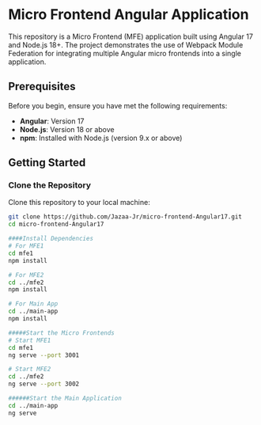 # Micro Frontend Angular Application

This repository is a Micro Frontend (MFE) application built using Angular 17 and Node.js 18+. The project demonstrates the use of Webpack Module Federation for integrating multiple Angular micro frontends into a single application.

## Prerequisites

Before you begin, ensure you have met the following requirements:

- **Angular**: Version 17
- **Node.js**: Version 18 or above
- **npm**: Installed with Node.js (version 9.x or above)

## Getting Started

### Clone the Repository

Clone this repository to your local machine:

```bash
git clone https://github.com/Jazaa-Jr/micro-frontend-Angular17.git
cd micro-frontend-Angular17

####Install Dependencies
# For MFE1
cd mfe1
npm install

# For MFE2
cd ../mfe2
npm install

# For Main App
cd ../main-app
npm install

#####Start the Micro Frontends
# Start MFE1
cd mfe1
ng serve --port 3001

# Start MFE2
cd ../mfe2
ng serve --port 3002

######Start the Main Application
cd ../main-app
ng serve

